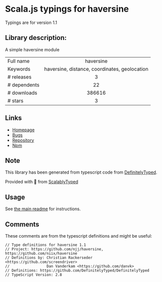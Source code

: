 
# Scala.js typings for haversine

Typings are for version 1.1

## Library description:
A simple haversine module

|                    |                 |
| ------------------ | :-------------: |
| Full name          | haversine |
| Keywords           | haversine, distance, coordinates, geolocation |
| # releases         | 3 |
| # dependents       | 22 |
| # downloads        | 386616 |
| # stars            | 3 |

## Links
- [Homepage](https://github.com/niix/haversine#readme)
- [Bugs](https://github.com/niix/haversine/issues)
- [Repository](https://github.com/niix/haversine)
- [Npm](https://www.npmjs.com/package/haversine)
    


## Note
This library has been generated from typescript code from [DefinitelyTyped](https://definitelytyped.org).

Provided with :purple_heart: from [ScalablyTyped](https://github.com/oyvindberg/ScalablyTyped)

## Usage
See [the main readme](../../readme.md) for instructions.

## Comments

These comments are from the typescript definitions and might be useful:
```
// Type definitions for haversine 1.1
// Project: https://github.com/njj/haversine, https://github.com/niix/haversine
// Definitions by: Christian Rackerseder <https://github.com/screendriver>
//                 Dan Vanderkam <https://github.com/danvk>
// Definitions: https://github.com/DefinitelyTyped/DefinitelyTyped
// TypeScript Version: 2.8

```

